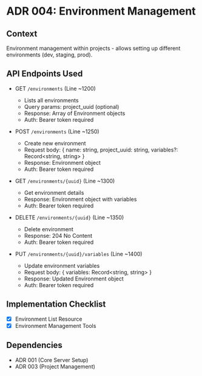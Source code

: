 # ADR 004: Environment Management

## Context

Environment management within projects - allows setting up different environments (dev, staging, prod).

## API Endpoints Used

- GET `/environments` (Line ~1200)

  - Lists all environments
  - Query params: project_uuid (optional)
  - Response: Array of Environment objects
  - Auth: Bearer token required

- POST `/environments` (Line ~1250)

  - Create new environment
  - Request body: {
    name: string,
    project_uuid: string,
    variables?: Record<string, string>
    }
  - Response: Environment object
  - Auth: Bearer token required

- GET `/environments/{uuid}` (Line ~1300)

  - Get environment details
  - Response: Environment object with variables
  - Auth: Bearer token required

- DELETE `/environments/{uuid}` (Line ~1350)

  - Delete environment
  - Response: 204 No Content
  - Auth: Bearer token required

- PUT `/environments/{uuid}/variables` (Line ~1400)
  - Update environment variables
  - Request body: { variables: Record<string, string> }
  - Response: Updated Environment object
  - Auth: Bearer token required

## Implementation Checklist

- [x] Environment List Resource
- [x] Environment Management Tools

## Dependencies

- ADR 001 (Core Server Setup)
- ADR 003 (Project Management)
